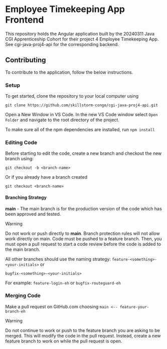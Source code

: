 # Employee Timekeeping App Frontend

This repository holds the Angular application built by the 20240311 Java CGI Apprenticeship Cohort for their project 4 Employee Timekeeping App. See cgi-java-proj4-api for the corresponding backend.

## Contributing

To contribute to the application, follow the below instructions.

### Setup

To get started, clone the repository to your local computer using

```
git clone https://github.com/skillstorm-congo/cgi-java-proj4-api.git
```

Open a New Window in VS Code. In the new VS Code window select `Open Folder` and navigate to the root directory of the project. 

To make sure all of the npm dependencies are installed, run `npm install`

### Editing Code

Before starting to edit the code, create a new branch and checkout the new branch using:

```
git checkout -b <branch-name>
```
Or if you already have a branch created

```
git checkout <branch-name>
```

#### Branching Strategy

**main** - The main branch is for the production version of the code which has been approved and tested.

> [!WARNING]
> Do not work or push directly to **main**. Branch protection rules will not allow work directly on main.
> Code must be pushed to a feature branch. Then, you must open a pull request to start a code review before the code is added to the main branch.

All other branches should use the naming strategy: `feature-<something>-<your-initials>` or
```
bugfix-<something>-<your-initials>
```

For example: `feature-login-eh` or `bugfix-routeguard-eh`

### Merging Code

Make a pull request on GitHub.com choosing `main <-- feature-your-branch-eh` 

> [!WARNING]
> Do not continue to work or push to the feature branch you are asking to be merged. This will modify the code in the pull request. 
> Instead, create a new feature branch to work on while the pull request is open. 
